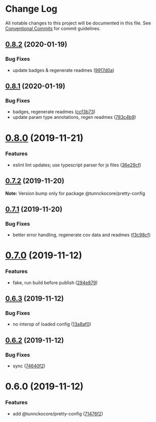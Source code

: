 # Change Log

All notable changes to this project will be documented in this file.
See [Conventional Commits](https://conventionalcommits.org) for commit guidelines.

## [0.8.2](https://github.com/tunnckoCore/opensource/compare/@tunnckocore/pretty-config@0.8.1...@tunnckocore/pretty-config@0.8.2) (2020-01-19)


### Bug Fixes

* update badges & regenerate readmes ([9917d0a](https://github.com/tunnckoCore/opensource/commit/9917d0a8cb045e2b6f83935347d6bb35144686bc))





## [0.8.1](https://github.com/tunnckoCore/opensource/compare/@tunnckocore/pretty-config@0.8.0...@tunnckocore/pretty-config@0.8.1) (2020-01-19)


### Bug Fixes

* badges, regenerate readmes ([ccf3b73](https://github.com/tunnckoCore/opensource/commit/ccf3b73c123dc66f2b1964bb263ab9e331449d3c))
* update param type annotations, regen readmes ([783c4b9](https://github.com/tunnckoCore/opensource/commit/783c4b9ed402621ecdfbda524c0a53b30f83ae68))





# [0.8.0](https://github.com/tunnckoCore/opensource/compare/@tunnckocore/pretty-config@0.7.2...@tunnckocore/pretty-config@0.8.0) (2019-11-21)


### Features

* eslint lint updates; use typescript parser for js files ([36e29cf](https://github.com/tunnckoCore/opensource/commit/36e29cf7510ef15da4c532f9dc2b81cd275218c3))





## [0.7.2](https://github.com/tunnckoCore/opensource/compare/@tunnckocore/pretty-config@0.7.1...@tunnckocore/pretty-config@0.7.2) (2019-11-20)

**Note:** Version bump only for package @tunnckocore/pretty-config





## [0.7.1](https://github.com/tunnckoCore/opensource/compare/@tunnckocore/pretty-config@0.7.0...@tunnckocore/pretty-config@0.7.1) (2019-11-20)


### Bug Fixes

* better error handling, regenerate cov data and readmes ([f3c98cf](https://github.com/tunnckoCore/opensource/commit/f3c98cf5812cf92127f491df67f083d06235a399))





# [0.7.0](https://github.com/tunnckoCore/opensource/compare/@tunnckocore/pretty-config@0.6.3...@tunnckocore/pretty-config@0.7.0) (2019-11-12)


### Features

* fake, run build before publish ([294e879](https://github.com/tunnckoCore/opensource/commit/294e8792daaf48939ff0e84a2e1998e3cbc6b267))





## [0.6.3](https://github.com/tunnckoCore/opensource/compare/@tunnckocore/pretty-config@0.6.2...@tunnckocore/pretty-config@0.6.3) (2019-11-12)


### Bug Fixes

* no interop of loaded config ([13a8af0](https://github.com/tunnckoCore/opensource/commit/13a8af08c005d4c606c0fac36987d77fc0e682ca))





## [0.6.2](https://github.com/tunnckoCore/opensource/compare/@tunnckocore/pretty-config@0.6.0...@tunnckocore/pretty-config@0.6.2) (2019-11-12)


### Bug Fixes

* sync ([74640f2](https://github.com/tunnckoCore/opensource/commit/74640f250e2b4f4ab38aced9b968fda557b09944))





# 0.6.0 (2019-11-12)


### Features

* add @tunnckocore/pretty-config ([71476f2](https://github.com/tunnckoCore/opensource/commit/71476f290219ae39922666fed6b452d144a19e75))

